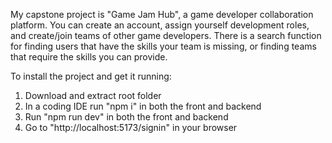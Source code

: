My capstone project is "Game Jam Hub", a game developer collaboration platform. You can create an account, assign yourself development roles, and create/join teams of other game developers. There is a search function for finding users that have the skills your team is missing, or finding teams that require the skills you can provide.

To install the project and get it running:

1. Download and extract root folder
2. In a coding IDE run "npm i" in both the front and backend
3. Run "npm run dev" in both the front and backend
4. Go to "http://localhost:5173/signin" in your browser
